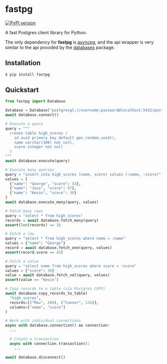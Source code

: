 # fastpg

[![PyPI version](https://badge.fury.io/py/fastpg.svg)](https://pypi.org/project/fastpg/)

A fast Postgres client library for Python.

The only dependency for **fastpg** is [asyncpg](https://github.com/MagicStack/asyncpg),
and the api wrapper is very similar to the api provided by the
[databases](https://github.com/encode/databases) package.

## Installation

```bash
$ pip install fastpg
```

## Quickstart

```python
from fastpg import Database

database = Database("postgresql://username:password@localhost:5432/postgres")
await database.connect()

# Execute a query
query = """
  create table high_scores (
    id uuid primary key default gen_random_uuid(),
    name varchar(100) not null,
    score integer not null
  )
"""
await database.execute(query)

# Execute many queries
query = "insert into high_scores (name, score) values (:name, :score)"
values = [
  {"name": "George", "score": 43},
  {"name": "Jess", "score": 67},
  {"name": "Kevin", "score": 30}
]
await database.execute_many(query, values)

# Fetch many rows
query = "select * from high_scores"
records = await database.fetch_many(query)
assert(len(records) == 3)

# Fetch a row
query = "select * from high_scores where name = :name"
values = {"name": "George"}
record = await database.fetch_one(query, values)
assert(record.score == 43)

# Fetch a value
query = "select name from high_scores where score = :score"
values = {"score": 30}
value = await database.fetch_val(query, values)
assert(value == "Kevin")

# Copy records to a table (via Postgres COPY)
await database.copy_records_to_table(
  "high_scores",
  records=[("Mav", 200), ("Connor", 134)],
  columns=["name", "score"]
)

# Work with individual connections
async with database.connection() as connection:
  ...

  # Create a transaction
  async with connection.transaction():
    ...

await database.disconnect()
```
